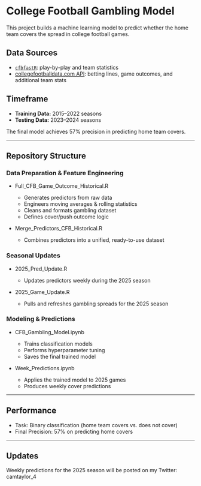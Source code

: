 # College Football Gambling Model

This project builds a machine learning model to predict whether the home team covers the spread in college football games.  

## Data Sources
- [`cfbfastR`](https://github.com/sportsdataverse/cfbfastR): play-by-play and team statistics  
- [collegefootballdata.com API](https://collegefootballdata.com/): betting lines, game outcomes, and additional team stats  

## Timeframe
- **Training Data:** 2015–2022 seasons  
- **Testing Data:** 2023–2024 seasons  

The final model achieves 57% precision in predicting home team covers.  

---

## Repository Structure

### Data Preparation & Feature Engineering
- Full_CFB_Game_Outcome_Historical.R  
  - Generates predictors from raw data  
  - Engineers moving averages & rolling statistics  
  - Cleans and formats gambling dataset  
  - Defines cover/push outcome logic  

- Merge_Predictors_CFB_Historical.R  
  - Combines predictors into a unified, ready-to-use dataset  

### Seasonal Updates
- 2025_Pred_Update.R 
  - Updates predictors weekly during the 2025 season  

- 2025_Game_Update.R  
  - Pulls and refreshes gambling spreads for the 2025 season  

### Modeling & Predictions
- CFB_Gambling_Model.ipynb  
  - Trains classification models  
  - Performs hyperparameter tuning  
  - Saves the final trained model  

- Week_Predictions.ipynb  
  - Applies the trained model to 2025 games  
  - Produces weekly cover predictions  

---

## Performance
- Task: Binary classification (home team covers vs. does not cover)  
- Final Precision: 57% on predicting home covers

---

## Updates
Weekly predictions for the 2025 season will be posted on my Twitter: camtaylor_4

